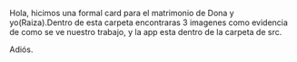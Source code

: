 Hola, hicimos una formal card para el matrimonio de Dona y yo(Raiza).Dentro de esta carpeta encontraras 3 imagenes como evidencia de como se ve nuestro trabajo, y la app esta dentro de la carpeta de src.

Adiós.
